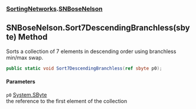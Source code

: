 ### [SortingNetworks](SortingNetworks.md 'SortingNetworks').[SNBoseNelson](SortingNetworks_SNBoseNelson.md 'SortingNetworks.SNBoseNelson')
## SNBoseNelson.Sort7DescendingBranchless(sbyte) Method
Sorts a collection of 7 elements in descending order using branchless min/max swap.  
```csharp
public static void Sort7DescendingBranchless(ref sbyte p0);
```
#### Parameters
<a name='SortingNetworks_SNBoseNelson_Sort7DescendingBranchless(sbyte)_p0'></a>
`p0` [System.SByte](https://docs.microsoft.com/en-us/dotnet/api/System.SByte 'System.SByte')  
the reference to the first element of the collection
  
